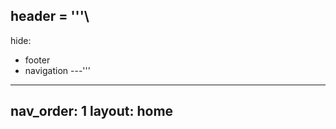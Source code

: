 header = '''\
---
hide:
  - footer
  - navigation
---'''

---
nav_order: 1
layout: home
---

<svg version='1.1' xmlns='http://www.w3.org/2000/svg'>
  <defs>
    <filter id='goo'>
      <fegaussianblur in='SourceGraphic' result='blur' stddeviation='10'></fegaussianblur>
      <fecolormatrix in='blur' mode='matrix' result='goo' values='1 0 0 0 0  0 1 0 0 0  0 0 1 0 0  0 0 0 18 -7'></fecolormatrix>
      <feblend in2='goo' in='SourceGraphic'></feblend>
    </filter>
  </defs>
</svg>

<span class='particle'></span>
<span class='particle'></span>
<span class='particle'></span>
<span class='particle'></span>
<span class='particle'></span>
<span class='particle'></span>
<span class='particle'></span>
<span class='particle'></span>
<span class='particle'></span>
<span class='particle'></span>
<span class='particle'></span>
<span class='particle'></span>
<span class='particle'></span>
<span class='particle'></span>
<span class='particle'></span>
<span class='particle'></span>
<span class='particle'></span>
<span class='particle'></span>
<span class='particle'></span>
<span class='particle'></span>
<span class='particle'></span>
<span class='particle'></span>
<span class='particle'></span>
<span class='particle'></span>
<span class='particle'></span>
<span class='particle'></span>
<span class='particle'></span>
<span class='particle'></span>
<span class='particle'></span>
<span class='particle'></span>
<span class='particle'></span>
<span class='particle'></span>
<span class='particle'></span>
<span class='particle'></span>
<span class='particle'></span>
<span class='particle'></span>
<span class='particle'></span>
<span class='particle'></span>
<span class='particle'></span>
<span class='particle'></span>
<span class='particle'></span>
<span class='particle'></span>
<span class='particle'></span>
<span class='particle'></span>
<span class='particle'></span>
<span class='particle'></span>
<span class='particle'></span>
<span class='particle'></span>
<span class='particle'></span>
<span class='particle'></span>
<span class='particle'></span>
<span class='particle'></span>
<span class='particle'></span>
<span class='particle'></span>
<span class='particle'></span>
<span class='particle'></span>
<span class='particle'></span>
<span class='particle'></span>
<span class='particle'></span>
<span class='particle'></span>
<span class='particle'></span>
<span class='particle'></span>
<span class='particle'></span>
<span class='particle'></span>
<span class='particle'></span>
<span class='particle'></span>
<span class='particle'></span>
<span class='particle'></span>
<span class='particle'></span>
<span class='particle'></span>
<span class='particle'></span>
<span class='particle'></span>
<span class='particle'></span>
<span class='particle'></span>
<span class='particle'></span>
<span class='particle'></span>
<span class='particle'></span>
<span class='particle'></span>
<span class='particle'></span>
<span class='particle'></span>
<span class='particle'></span>
<span class='particle'></span>
<span class='particle'></span>
<span class='particle'></span>
<span class='particle'></span>
<span class='particle'></span>
<span class='particle'></span>
<span class='particle'></span>
<span class='particle'></span>
<span class='particle'></span>
<span class='particle'></span>
<span class='particle'></span>
<span class='particle'></span>
<span class='particle'></span>
<span class='particle'></span>
<span class='particle'></span>
<span class='particle'></span>
<span class='particle'></span>
<span class='particle'></span>
<span class='particle'></span>
<span class='particle'></span>
<span class='particle'></span>
<span class='particle'></span>
<span class='particle'></span>
<span class='particle'></span>
<span class='particle'></span>
<span class='particle'></span>
<span class='particle'></span>
<span class='particle'></span>
<span class='particle'></span>
<span class='particle'></span>
<span class='particle'></span>
<span class='particle'></span>
<span class='particle'></span>
<span class='particle'></span>
<span class='particle'></span>
<span class='particle'></span>
<span class='particle'></span>
<span class='particle'></span>
<span class='particle'></span>
<span class='particle'></span>
<span class='particle'></span>
<span class='particle'></span>
<span class='particle'></span>
<span class='particle'></span>
<span class='particle'></span>
<span class='particle'></span>
<span class='particle'></span>
<span class='particle'></span>
<span class='particle'></span>
<span class='particle'></span>
<span class='particle'></span>
<span class='particle'></span>
<span class='particle'></span>
<span class='particle'></span>
<span class='particle'></span>
<span class='particle'></span>
<span class='particle'></span>
<span class='particle'></span>
<span class='particle'></span>
<span class='particle'></span>
<span class='particle'></span>
<span class='particle'></span>
<span class='particle'></span>
<span class='particle'></span>
<span class='particle'></span>
<span class='particle'></span>
<span class='particle'></span>
<span class='particle'></span>
<span class='particle'></span>
<span class='particle'></span>
<span class='particle'></span>
<span class='particle'></span>
<span class='particle'></span>
<span class='particle'></span>
<span class='particle'></span>
<span class='particle'></span>
<span class='particle'></span>
<span class='particle'></span>
<span class='particle'></span>
<span class='particle'></span>
<span class='particle'></span>
<span class='particle'></span>
<span class='particle'></span>
<span class='particle'></span>
<span class='particle'></span>
<span class='particle'></span>
<span class='particle'></span>
<span class='particle'></span>
<span class='particle'></span>
<span class='particle'></span>
<span class='particle'></span>
<span class='particle'></span>
<span class='particle'></span>
<span class='particle'></span>
<span class='particle'></span>
<span class='particle'></span>
<span class='particle'></span>
<span class='particle'></span>
<span class='particle'></span>
<span class='particle'></span>
<span class='particle'></span>
<span class='particle'></span>
<span class='particle'></span>
<span class='particle'></span>
<span class='particle'></span>
<span class='particle'></span>
<span class='particle'></span>
<span class='particle'></span>
<span class='particle'></span>
<span class='particle'></span>
<span class='particle'></span>
<span class='particle'></span>
<span class='particle'></span>
<span class='particle'></span>
<span class='particle'></span>
<span class='particle'></span>
<span class='particle'></span>
<span class='particle'></span>
<span class='particle'></span>
